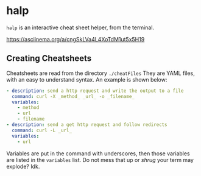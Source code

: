 # halp

`halp` is an interactive cheat sheet helper, from the terminal. 

https://asciinema.org/a/cngSkLVa4L4XoTdM1ut5x5H19

## Creating Cheatsheets

Cheatsheets are read from the directory `./cheatFiles`
They are YAML files, with an easy to understand syntax. An example is shown below:

```yaml
- description: send a http request and write the output to a file
  command: curl -X _method_ _url_ -o _filename_
  variables:
    - method
    - url
    - filename
- description: send a get http request and follow redirects
  command: curl -L _url_
  variables:
    - url
```
Variables are put in the command with underscores, then those variables are listed in the `variables` list. Do not mess that up or *shrug* your term may explode? Idk.